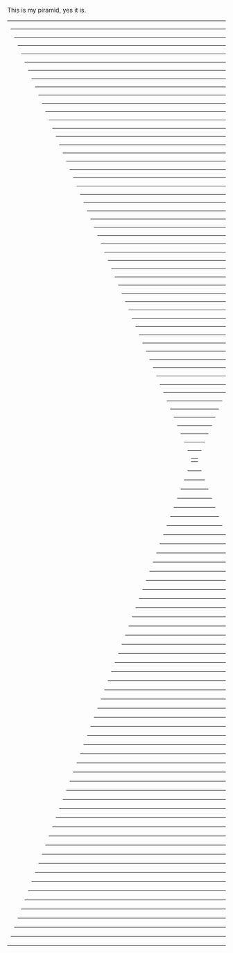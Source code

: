 This is my piramid, yes it is.
<TABLE><TD BACKGROUND="test"><TABLE><TD BACKGROUND="test"><TABLE><TD BACKGROUND="test"><TABLE><TD BACKGROUND="test"><TABLE><TD BACKGROUND="test"><TABLE><TD BACKGROUND="test"><TABLE><TD BACKGROUND="test"><TABLE><TD BACKGROUND="test"><TABLE><TD BACKGROUND="test"><TABLE><TD BACKGROUND="test"><TABLE><TD BACKGROUND="test"><TABLE><TD BACKGROUND="test"><TABLE><TD BACKGROUND="test"><TABLE><TD BACKGROUND="test"><TABLE><TD BACKGROUND="test"><TABLE><TD BACKGROUND="test"><TABLE><TD BACKGROUND="test"><TABLE><TD BACKGROUND="test"><TABLE><TD BACKGROUND="test"><TABLE><TD BACKGROUND="test"><TABLE><TD BACKGROUND="test"><TABLE><TD BACKGROUND="test"><TABLE><TD BACKGROUND="test"><TABLE><TD BACKGROUND="test"><TABLE><TD BACKGROUND="test"><TABLE><TD BACKGROUND="test"><TABLE><TD BACKGROUND="test"><TABLE><TD BACKGROUND="test"><TABLE><TD BACKGROUND="test"><TABLE><TD BACKGROUND="test"><TABLE><TD BACKGROUND="test"><TABLE><TD BACKGROUND="test"><TABLE><TD BACKGROUND="test"><TABLE><TD BACKGROUND="test"><TABLE><TD BACKGROUND="test"><TABLE><TD BACKGROUND="test"><TABLE><TD BACKGROUND="test"><TABLE><TD BACKGROUND="test"><TABLE><TD BACKGROUND="test"><TABLE><TD BACKGROUND="test"><TABLE><TD BACKGROUND="test"><TABLE><TD BACKGROUND="test"><TABLE><TD BACKGROUND="test"><TABLE><TD BACKGROUND="test"><TABLE><TD BACKGROUND="test"><TABLE><TD BACKGROUND="test"><TABLE><TD BACKGROUND="test"><TABLE><TD BACKGROUND="test"><TABLE><TD BACKGROUND="test"><TABLE><TD BACKGROUND="test"><TABLE><TD BACKGROUND="test"><TABLE><TD BACKGROUND="test"><TABLE><TD BACKGROUND="test"><TABLE><TD BACKGROUND="test">

